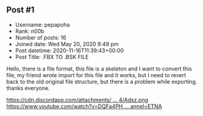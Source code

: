 ## Post #1
- Username: pepapoha
- Rank: n00b
- Number of posts: 16
- Joined date: Wed May 20, 2020 9:49 pm
- Post datetime: 2020-11-16T11:39:43+00:00
- Post Title: .FBX TO  .BSK FILE

Hello, there is a file format, this file is a skeleton and I want to convert this file, my friend wrote import for this file and it works, but I need to revert back to the old original file structure, but there is a problem while exporting. thanks everyone.

[https://cdn.discordapp.com/attachments/ ... 4/Adsz.png](https://cdn.discordapp.com/attachments/777821880660918303/777825890331131904/Adsz.png)
[https://www.youtube.com/watch?v=DQFa4PH ... annel=ETNA](https://www.youtube.com/watch?v=DQFa4PHY9CE&feature=youtu.be&ab_channel=ETNA)

